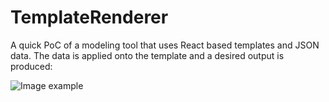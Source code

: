 # TemplateRenderer

A quick PoC of a modeling tool that uses React based templates and JSON data. The data is applied onto the template and a desired output is produced:

![Image example](https://i.imgur.com/OGYMVcz.png)
